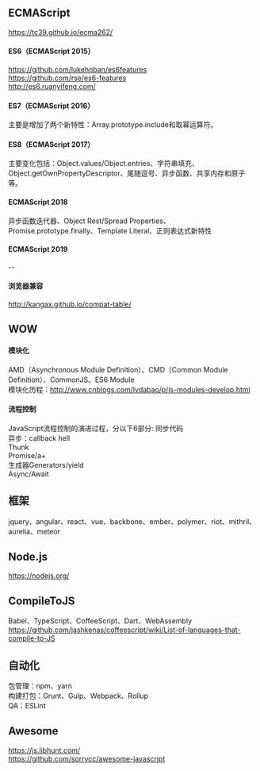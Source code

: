 ## ECMAScript
https://tc39.github.io/ecma262/   

#### ES6（ECMAScript 2015）
https://github.com/lukehoban/es6features  
https://github.com/rse/es6-features  
http://es6.ruanyifeng.com/   

#### ES7（ECMAScript 2016）
主要是增加了两个新特性：Array.prototype.include和取幂运算符。   

#### ES8（ECMAScript 2017）
主要变化包括：Object.values/Object.entries、字符串填充、Object.getOwnPropertyDescriptor、尾随逗号、异步函数、共享内存和原子等。   

#### ECMAScript 2018
异步函数迭代器、Object Rest/Spread Properties、Promise.prototype.finally、Template Literal、正则表达式新特性

#### ECMAScript 2019
--

#### 浏览器兼容
http://kangax.github.io/compat-table/   

## WOW
#### 模块化
AMD（Asynchronous Module Definition）、CMD（Common Module Definition）、CommonJS、ES6 Module  
模块化历程：http://www.cnblogs.com/lvdabao/p/js-modules-develop.html   
#### 流程控制
JavaScript流程控制的演进过程，分以下6部分:
    同步代码  
    异步：callback hell  
    Thunk  
    Promise/a+  
    生成器Generators/yield  
    Async/Await   

## 框架
jquery、angular、react、vue、backbone、ember、polymer、riot、mithril、aurelia、meteor   

## Node.js
https://nodejs.org/   

## CompileToJS
Babel、TypeScript、CoffeeScript、Dart、WebAssembly  
https://github.com/jashkenas/coffeescript/wiki/List-of-languages-that-compile-to-JS   

## 自动化
包管理：npm、yarn  
构建打包：Grunt、Gulp、Webpack、Rollup  
QA：ESLint   

## Awesome
https://js.libhunt.com/  
https://github.com/sorrycc/awesome-javascript   
